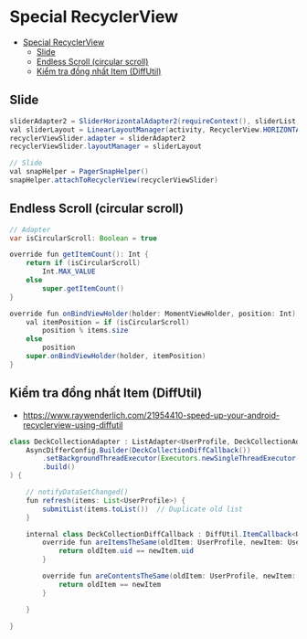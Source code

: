 # Special RecyclerView

- [Special RecyclerView](#special-recyclerview)
  - [Slide](#slide)
  - [Endless Scroll (circular scroll)](#endless-scroll-circular-scroll)
  - [Kiểm tra đồng nhất Item (DiffUtil)](#kiểm-tra-đồng-nhất-item-diffutil)

## Slide

```java
sliderAdapter2 = SliderHorizontalAdapter2(requireContext(), sliderList, null, recyclerViewSlider)
val sliderLayout = LinearLayoutManager(activity, RecyclerView.HORIZONTAL, false)
recyclerViewSlider.adapter = sliderAdapter2
recyclerViewSlider.layoutManager = sliderLayout

// Slide
val snapHelper = PagerSnapHelper()
snapHelper.attachToRecyclerView(recyclerViewSlider)
```

## Endless Scroll (circular scroll)

```java
// Adapter
var isCircularScroll: Boolean = true

override fun getItemCount(): Int {
    return if (isCircularScroll)
        Int.MAX_VALUE
    else
        super.getItemCount()
}

override fun onBindViewHolder(holder: MomentViewHolder, position: Int) {
    val itemPosition = if (isCircularScroll)
        position % items.size
    else
        position
    super.onBindViewHolder(holder, itemPosition)
}
```

## Kiểm tra đồng nhất Item (DiffUtil)

- <https://www.raywenderlich.com/21954410-speed-up-your-android-recyclerview-using-diffutil>

```java
class DeckCollectionAdapter : ListAdapter<UserProfile, DeckCollectionAdapter.DeckCollectionViewHolder>(
    AsyncDifferConfig.Builder(DeckCollectionDiffCallback())
        .setBackgroundThreadExecutor(Executors.newSingleThreadExecutor())
        .build()
) {

    // notifyDataSetChanged()
    fun refresh(items: List<UserProfile>) {
        submitList(items.toList())  // Duplicate old list
    }

    internal class DeckCollectionDiffCallback : DiffUtil.ItemCallback<UserProfile>() {
        override fun areItemsTheSame(oldItem: UserProfile, newItem: UserProfile): Boolean {
            return oldItem.uid == newItem.uid
        }

        override fun areContentsTheSame(oldItem: UserProfile, newItem: UserProfile): Boolean {
            return oldItem == newItem
        }

    }

}
```